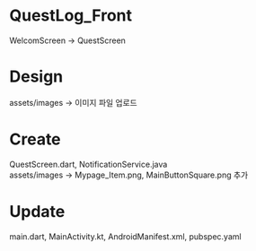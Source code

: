# QuestLog_Front
WelcomScreen -> QuestScreen </br>
# Design
assets/images -> 이미지 파일 업로드
</br>
# Create
QuestScreen.dart, NotificationService.java</br>
assets/images -> Mypage_Item.png, MainButtonSquare.png 추가
# Update
main.dart, MainActivity.kt, AndroidManifest.xml, pubspec.yaml
